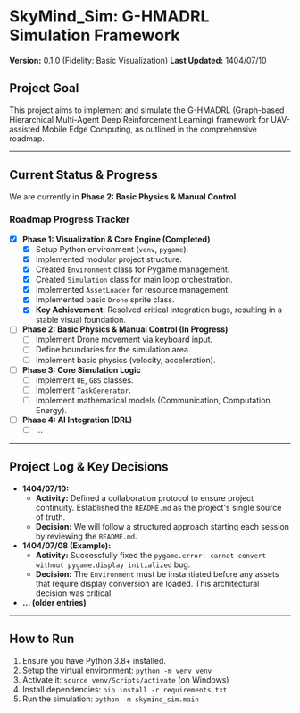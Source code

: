 # SkyMind_Sim: G-HMADRL Simulation Framework

**Version:** 0.1.0 (Fidelity: Basic Visualization)
**Last Updated:** 1404/07/10

## Project Goal

This project aims to implement and simulate the G-HMADRL (Graph-based Hierarchical Multi-Agent Deep Reinforcement Learning) framework for UAV-assisted Mobile Edge Computing, as outlined in the comprehensive roadmap.

---

## Current Status & Progress

We are currently in **Phase 2: Basic Physics & Manual Control**.

### Roadmap Progress Tracker

- [x] **Phase 1: Visualization & Core Engine (Completed)**
  - [x] Setup Python environment (`venv`, `pygame`).
  - [x] Implemented modular project structure.
  - [x] Created `Environment` class for Pygame management.
  - [x] Created `Simulation` class for main loop orchestration.
  - [x] Implemented `AssetLoader` for resource management.
  - [x] Implemented basic `Drone` sprite class.
  - [x] **Key Achievement:** Resolved critical integration bugs, resulting in a stable visual foundation.
- [ ] **Phase 2: Basic Physics & Manual Control (In Progress)**
  - [ ] Implement Drone movement via keyboard input.
  - [ ] Define boundaries for the simulation area.
  - [ ] Implement basic physics (velocity, acceleration).
- [ ] **Phase 3: Core Simulation Logic**
  - [ ] Implement `UE`, `GBS` classes.
  - [ ] Implement `TaskGenerator`.
  - [ ] Implement mathematical models (Communication, Computation, Energy).
- [ ] **Phase 4: AI Integration (DRL)**
  - [ ] ...

---

## Project Log & Key Decisions

*   **1404/07/10:**
    *   **Activity:** Defined a collaboration protocol to ensure project continuity. Established the `README.md` as the project's single source of truth.
    *   **Decision:** We will follow a structured approach starting each session by reviewing the `README.md`.
*   **1404/07/08 (Example):**
    *   **Activity:** Successfully fixed the `pygame.error: cannot convert without pygame.display initialized` bug.
    *   **Decision:** The `Environment` must be instantiated before any assets that require display conversion are loaded. This architectural decision was critical.
*   **... (older entries)**

---

## How to Run

1.  Ensure you have Python 3.8+ installed.
2.  Setup the virtual environment: `python -m venv venv`
3.  Activate it: `source venv/Scripts/activate` (on Windows)
4.  Install dependencies: `pip install -r requirements.txt`
5.  Run the simulation: `python -m skymind_sim.main`
